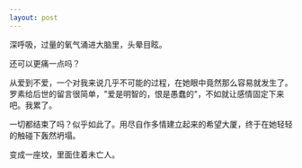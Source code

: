 ```yaml
---
layout: post
---
```


深呼吸，过量的氧气涌进大脑里，头晕目眩。

还可以更痛一点吗？

从爱到不爱，一个对我来说几乎不可能的过程，在她眼中竟然那么容易就发生了。罗素给后世的留言很简单，"爱是明智的，恨是愚蠢的"，不如就让感情固定下来吧。我累了。

一切都结束了吗？似乎如此了。用尽自作多情建立起来的希望大厦，终于在她轻轻的触碰下轰然坍塌。

变成一座坟，里面住着未亡人。
